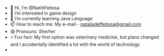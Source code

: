 - 👋 Hi, I’m @NatihFeitosa
- 👀 I’m interested in game design
- 🌱 I’m currently learning Java Language
- 📫 How to reach me: My e-mail - nataliadeffeitosa@gmail.com
- 😄 Pronouns: She/her
- ⚡ Fun fact: My first option was veterinary medicine, but plans changed and I accidentally identified a lot with the world of technology
- 

<!---
NatihFeitosa/NatihFeitosa is a ✨ special ✨ repository because its `README.md` (this file) appears on your GitHub profile.
You can click the Preview link to take a look at your changes.
--->
